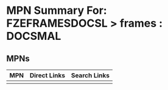 



# MPN Summary For: FZEFRAMESDOCSL > frames : DOCSMAL

## MPNs
  

|MPN|Direct Links|Search Links|
| :--- | :--- | :--- |
||||
